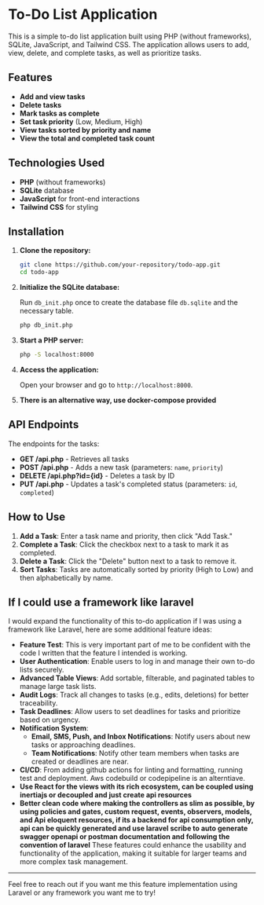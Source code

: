 # To-Do List Application

This is a simple to-do list application built using PHP (without frameworks), SQLite, JavaScript, and Tailwind CSS. The application allows users to add, view, delete, and complete tasks, as well as prioritize tasks.

## Features

- **Add and view tasks**
- **Delete tasks**
- **Mark tasks as complete**
- **Set task priority** (Low, Medium, High)
- **View tasks sorted by priority and name**
- **View the total and completed task count**

## Technologies Used

- **PHP** (without frameworks)
- **SQLite** database
- **JavaScript** for front-end interactions
- **Tailwind CSS** for styling

## Installation

1. **Clone the repository:**

   ```bash
   git clone https://github.com/your-repository/todo-app.git
   cd todo-app
   ```

2. **Initialize the SQLite database:**

   Run `db_init.php` once to create the database file `db.sqlite` and the necessary table.

   ```bash
   php db_init.php
   ```

3. **Start a PHP server:**

   ```bash
   php -S localhost:8000
   ```

4. **Access the application:**

   Open your browser and go to `http://localhost:8000`.

5. **There is an alternative way, use docker-compose provided**

## API Endpoints

The endpoints for the tasks:

- **GET /api.php** - Retrieves all tasks
- **POST /api.php** - Adds a new task (parameters: `name`, `priority`)
- **DELETE /api.php?id={id}** - Deletes a task by ID
- **PUT /api.php** - Updates a task's completed status (parameters: `id`, `completed`)

## How to Use

1. **Add a Task**: Enter a task name and priority, then click "Add Task."
2. **Complete a Task**: Click the checkbox next to a task to mark it as completed.
3. **Delete a Task**: Click the "Delete" button next to a task to remove it.
4. **Sort Tasks**: Tasks are automatically sorted by priority (High to Low) and then alphabetically by name.

## If I could use a framework like laravel

I would expand the functionality of this to-do application if I was using a framework like Laravel, here are some additional feature ideas:

- **Feature Test**: This is very important part of me to be confident with the code I written that the feature I intended is working.
- **User Authentication**: Enable users to log in and manage their own to-do lists securely.
- **Advanced Table Views**: Add sortable, filterable, and paginated tables to manage large task lists.
- **Audit Logs**: Track all changes to tasks (e.g., edits, deletions) for better traceability.
- **Task Deadlines**: Allow users to set deadlines for tasks and prioritize based on urgency.
- **Notification System**:
  - **Email, SMS, Push, and Inbox Notifications**: Notify users about new tasks or approaching deadlines.
  - **Team Notifications**: Notify other team members when tasks are created or deadlines are near.
- **CI/CD**: From adding github actions for linting and formatting, running test and deployment. Aws codebuild or codepipeline is an alterntiave.
- **Use React for the views with its rich ecosystem, can be coupled using inertiajs or decoupled and just create api resources**
- **Better clean code where making the controllers as slim as possible, by using policies and gates, custom request, events, observers, models, and Api eloquent resources, if its a backend for api consumption only, api can be quickly generated and use laravel scribe to auto generate swagger openapi or postman documentation and following the convention of laravel**
  These features could enhance the usability and functionality of the application, making it suitable for larger teams and more complex task management.

---

Feel free to reach out if you want me this feature implementation using Laravel or any framework you want me to try!
